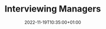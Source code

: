 ---
title: "Interviewing Managers"
date: 2022-11-19T10:35:00+01:00
draft: true
featured_image: "/images/gratitude.webp"
---